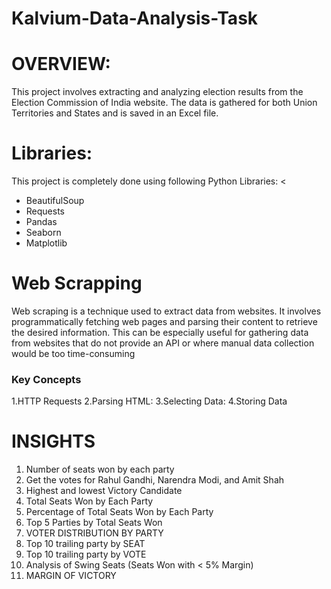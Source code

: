 # Kalvium-Data-Analysis-Task
<h1><b>OVERVIEW:</b></h1>
<p>This project involves extracting and analyzing election results from the Election Commission of India website. The data is gathered for both Union Territories and States and is saved in an Excel file.</p>
<h1><b>Libraries:</b></h1>
<p>This project is completely done using following Python Libraries:
<<ul>
  <li>BeautifulSoup</li>
  <li>Requests</li>
  <li>Pandas</li>
  <li>Seaborn</li>
  <li>Matplotlib</li>
</ul></p>
<h1>Web Scrapping</h1>
<p>Web scraping is a technique used to extract data from websites. It involves programmatically fetching web pages and parsing their content to retrieve the desired information. This can be especially useful for gathering data from websites that do not provide an API or where manual data collection would be too time-consuming</p>
<h3>Key Concepts</h3>
1.HTTP Requests
2.Parsing HTML:
3.Selecting Data:
4.Storing Data
<h1>INSIGHTS</h1>
<ol>
  <li>Number of seats won by each party</li>
  <li>Get the votes for Rahul Gandhi, Narendra Modi, and Amit Shah</li>
  <li>Highest and lowest Victory Candidate</li>
  <li>Total Seats Won by Each Party</li>
  <li>Percentage of Total Seats Won by Each Party</li>
  <li>Top 5 Parties by Total Seats Won</li>
  <li>VOTER DISTRIBUTION BY PARTY</li>
  <li>Top 10 trailing party by SEAT</li>
  <li>Top 10 trailing party by VOTE</li>
  <li>Analysis of Swing Seats (Seats Won with < 5% Margin)</li>
  <li>MARGIN OF VICTORY</li>
</ul>
